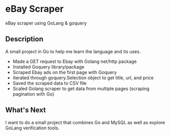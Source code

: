 # eBay Scraper

eBay scraper using GoLang & goquery

## Description

A small project in Go to help me learn the language and its uses. 

- Made a GET request to Ebay with Golang net/http package
- Installed Goquery library/package
- Scraped Ebay ads on the first page with Goquery
- Iterated through goquery.Selection object to get title, url, and price
- Saved the scraped data to CSV file
- Scaled Golang scraper to get data from multiple pages (scraping pagination with Go) 

## What's Next

I want to do a small project that combines Go and MySQL as well as explore GoLang verification tools. 
